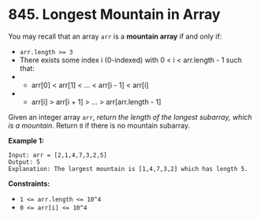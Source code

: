 # 845. Longest Mountain in Array

You may recall that an array `arr` is a **mountain array** if and only if:
- `arr.length >= 3`
- There exists some index i (0-indexed) with 0 < i < arr.length - 1 such that:
- - arr[0] < arr[1] < ... < arr[i - 1] < arr[i]
- - arr[i] > arr[i + 1] > ... > arr[arr.length - 1]

Given an integer array `arr`, *return the length of the longest subarray, which is a mountain*. Return `0` if there is no mountain subarray.

**Example 1:**
```
Input: arr = [2,1,4,7,3,2,5]
Output: 5
Explanation: The largest mountain is [1,4,7,3,2] which has length 5.
```

**Constraints:**
- `1 <= arr.length <= 10^4`
- `0 <= arr[i] <= 10^4`
